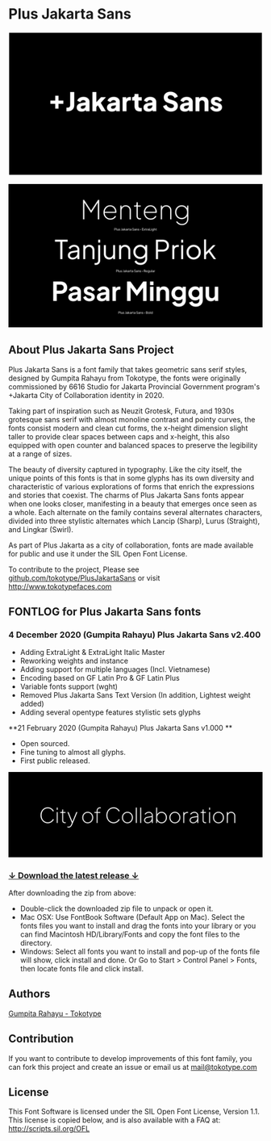 # Plus Jakarta Sans

![/documentation/img/plusjakartasans.png](/documentation/img/plusjakartasans.png)

![/documentation/img/plusjakartasans-alt.gif](/documentation/img/plusjakartasans-alt.gif)

## About Plus Jakarta Sans Project

Plus Jakarta Sans is a font family that takes geometric sans serif styles, designed by Gumpita Rahayu from Tokotype, the fonts were originally commissioned by 6616 Studio for Jakarta Provincial Government program's +Jakarta City of Collaboration identity in 2020.

Taking part of inspiration such as Neuzit Grotesk, Futura, and 1930s grotesque sans serif with almost monoline contrast and pointy curves, the fonts consist modern and clean cut forms, the x-height dimension slight taller to provide clear spaces between caps and x-height, this also equipped with open counter and balanced spaces to preserve the legibility at a range of sizes.

The beauty of diversity captured in typography. Like the city itself, the unique points of this fonts is that in some glyphs has its own diversity and characteristic of various explorations of forms that enrich the expressions and stories that coexist. The charms of Plus Jakarta Sans fonts appear when one looks closer, manifesting in a beauty that emerges once seen as a whole. Each alternate on the family contains several alternates characters, divided into three stylistic alternates which Lancip (Sharp), Lurus (Straight), and Lingkar (Swirl).

As part of Plus Jakarta as a city of collaboration, fonts are made available for public and use it under the SIL Open Font License.

To contribute to the project, Please see <a href="https://github.com/tokotype/PlusJakartaSans">github.com/tokotype/PlusJakartaSans</a> or visit http://www.tokotypefaces.com

## FONTLOG for Plus Jakarta Sans fonts

### **4 December 2020 (Gumpita Rahayu) Plus Jakarta Sans v2.400**

- Adding ExtraLight & ExtraLight Italic Master
- Reworking weights and instance
- Adding support for multiple languages (Incl. Vietnamese)
- Encoding based on GF Latin Pro & GF Latin Plus
- Variable fonts support (wght)
- Removed Plus Jakarta Sans Text Version (In addition, Lightest weight added)
- Adding several opentype features stylistic sets glyphs

**21 February 2020 (Gumpita Rahayu) Plus Jakarta Sans v1.000
**

- Open sourced.
- Fine tuning to almost all glyphs.
- First public released.

![/documentation/img/plusjakartasans.gif](/documentation/img/plusjakartasans.gif)


### [↓ Download the latest release ↓](https://github.com/tokotype/plusjakartasans/releases/latest)

After downloading the zip from above:

- Double-click the downloaded zip file to unpack or open it.
- Mac OSX: Use FontBook Software (Default App on Mac). Select the fonts files you want to install and drag the fonts into your library or you can find Macintosh HD/Library/Fonts and copy the font files to the directory.
- Windows: Select all fonts you want to install and pop-up of the fonts file will show, click install and done. Or Go to Start > Control Panel > Fonts, then locate fonts file and click install.

## Authors
[Gumpita Rahayu - Tokotype](https://www.tokotype.com)

## Contribution

If you want to contribute to develop improvements of this font family, you can fork this project and create an issue or email us at mail@tokotype.com

## License
This Font Software is licensed under the SIL Open Font License, Version 1.1.
This license is copied below, and is also available with a FAQ at:
http://scripts.sil.org/OFL
